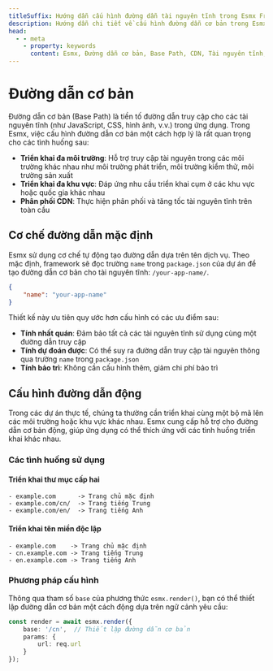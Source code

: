```yaml
---
titleSuffix: Hướng dẫn cấu hình đường dẫn tài nguyên tĩnh trong Esmx Framework
description: Hướng dẫn chi tiết về cấu hình đường dẫn cơ bản trong Esmx Framework, bao gồm triển khai đa môi trường, phân phối CDN và thiết lập đường dẫn truy cập tài nguyên, giúp nhà phát triển quản lý tài nguyên tĩnh một cách linh hoạt.
head:
  - - meta
    - property: keywords
      content: Esmx, Đường dẫn cơ bản, Base Path, CDN, Tài nguyên tĩnh, Triển khai đa môi trường, Quản lý tài nguyên
---
```


# Đường dẫn cơ bản

Đường dẫn cơ bản (Base Path) là tiền tố đường dẫn truy cập cho các tài nguyên tĩnh (như JavaScript, CSS, hình ảnh, v.v.) trong ứng dụng. Trong Esmx, việc cấu hình đường dẫn cơ bản một cách hợp lý là rất quan trọng cho các tình huống sau:

- **Triển khai đa môi trường**: Hỗ trợ truy cập tài nguyên trong các môi trường khác nhau như môi trường phát triển, môi trường kiểm thử, môi trường sản xuất
- **Triển khai đa khu vực**: Đáp ứng nhu cầu triển khai cụm ở các khu vực hoặc quốc gia khác nhau
- **Phân phối CDN**: Thực hiện phân phối và tăng tốc tài nguyên tĩnh trên toàn cầu

## Cơ chế đường dẫn mặc định

Esmx sử dụng cơ chế tự động tạo đường dẫn dựa trên tên dịch vụ. Theo mặc định, framework sẽ đọc trường `name` trong `package.json` của dự án để tạo đường dẫn cơ bản cho tài nguyên tĩnh: `/your-app-name/`.

```json title="package.json"
{
    "name": "your-app-name"
}
```

Thiết kế này ưu tiên quy ước hơn cấu hình có các ưu điểm sau:

- **Tính nhất quán**: Đảm bảo tất cả các tài nguyên tĩnh sử dụng cùng một đường dẫn truy cập
- **Tính dự đoán được**: Có thể suy ra đường dẫn truy cập tài nguyên thông qua trường `name` trong `package.json`
- **Tính bảo trì**: Không cần cấu hình thêm, giảm chi phí bảo trì

## Cấu hình đường dẫn động

Trong các dự án thực tế, chúng ta thường cần triển khai cùng một bộ mã lên các môi trường hoặc khu vực khác nhau. Esmx cung cấp hỗ trợ cho đường dẫn cơ bản động, giúp ứng dụng có thể thích ứng với các tình huống triển khai khác nhau.

### Các tình huống sử dụng

#### Triển khai thư mục cấp hai
```
- example.com      -> Trang chủ mặc định
- example.com/cn/  -> Trang tiếng Trung
- example.com/en/  -> Trang tiếng Anh
```

#### Triển khai tên miền độc lập
```
- example.com    -> Trang chủ mặc định
- cn.example.com -> Trang tiếng Trung
- en.example.com -> Trang tiếng Anh
```

### Phương pháp cấu hình

Thông qua tham số `base` của phương thức `esmx.render()`, bạn có thể thiết lập đường dẫn cơ bản một cách động dựa trên ngữ cảnh yêu cầu:

```ts
const render = await esmx.render({
    base: '/cn',  // Thiết lập đường dẫn cơ bản
    params: {
        url: req.url
    }
});
```
